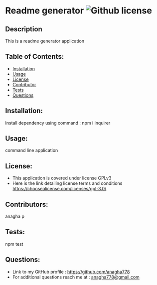 # Readme generator ![Github license](https://shields.io/badge/license-GPLv3-blue.svg)
## Description
This is a readme generator application
## Table of Contents:
* [Installation](#Installation)
* [Usage](#Usage)
* [License](#License)
* [Contributor](#Contributors)
* [Tests](#Tests)
* [Questions](#Questions)
## Installation:
Install dependency using command : npm i inquirer
## Usage:
command line application
## License:
* This application is covered under license GPLv3
* Here is the link detailing license terms and conditions https://choosealicense.com/licenses/gpl-3.0/
## Contributors:
anagha p
## Tests:
npm test
## Questions:
* Link to my GitHub profile : https://github.com/anagha778  
* For additional questions reach me at : anagha778@gmail.com
